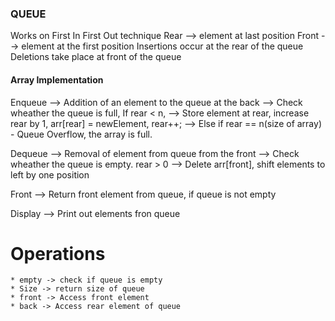 ### QUEUE

Works on First In First Out technique
Rear --> element at last position
Front --> element at the first position
Insertions occur at the rear of the queue
Deletions take place at front of the queue

#### Array Implementation

Enqueue --> Addition of an element to the queue at the back
        --> Check wheather the queue is full, If rear < n, 
        --> Store element at rear, increase rear by 1, arr[rear] = newElement, rear++;
        --> Else if rear == n(size of array) - Queue Overflow, the array is full.

Dequeue --> Removal of element from queue from the front
        --> Check wheather the queue is empty. rear > 0
        --> Delete arr[front], shift elements to left by one position

Front   --> Return front element from queue, if queue is not empty

Display --> Print out elements fron queue


# Operations
    * empty -> check if queue is empty
    * Size -> return size of queue
    * front -> Access front element
    * back -> Access rear element of queue

